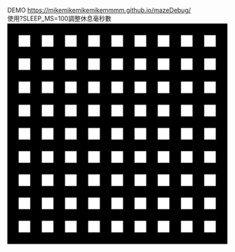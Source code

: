 DEMO https://mikemikemikemikemmmm.github.io/mazeDebug/  
使用?SLEEP_MS=100調整休息毫秒數  
![DEMO](https://github.com/mikemikemikemikemmmm/mazeDebug/blob/main/demo.gif)
